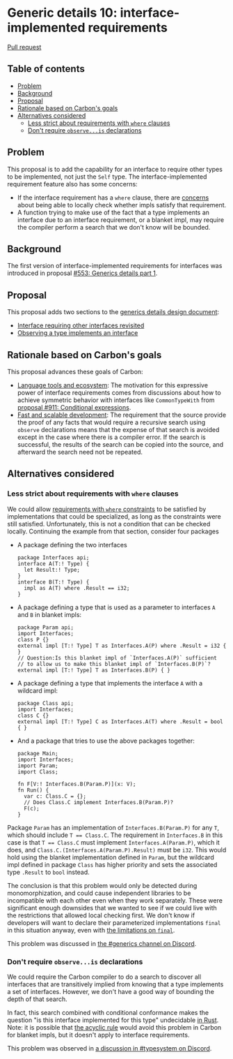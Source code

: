 # Generic details 10: interface-implemented requirements

<!--
Part of the Carbon Language project, under the Apache License v2.0 with LLVM
Exceptions. See /LICENSE for license information.
SPDX-License-Identifier: Apache-2.0 WITH LLVM-exception
-->

[Pull request](https://github.com/carbon-language/carbon-lang/pull/1088)

<!-- toc -->

## Table of contents

-   [Problem](#problem)
-   [Background](#background)
-   [Proposal](#proposal)
-   [Rationale based on Carbon's goals](#rationale-based-on-carbons-goals)
-   [Alternatives considered](#alternatives-considered)
    -   [Less strict about requirements with `where` clauses](#less-strict-about-requirements-with-where-clauses)
    -   [Don't require `observe...is` declarations](#dont-require-observeis-declarations)

<!-- tocstop -->

## Problem

This proposal is to add the capability for an interface to require other types
to be implemented, not just the `Self` type. The interface-implemented
requirement feature also has some concerns:

-   If the interface requirement has a `where` clause, there are
    [concerns](#less-strict-about-requirements-with-where-clauses) about being
    able to locally check whether impls satisfy that requirement.
-   A function trying to make use of the fact that a type implements an
    interface due to an interface requirement, or a blanket impl, may require
    the compiler perform a search that we don't know will be bounded.

## Background

The first version of interface-implemented requirements for interfaces was
introduced in proposal
[#553: Generics details part 1](https://github.com/carbon-language/carbon-lang/pull/553).

## Proposal

This proposal adds two sections to the
[generics details design document](/docs/design/generics/details.md):

-   [Interface requiring other interfaces revisited](/docs/design/generics/details.md#interface-requiring-other-interfaces-revisited)
-   [Observing a type implements an interface](/docs/design/generics/details.md#observing-a-type-implements-an-interface)

## Rationale based on Carbon's goals

This proposal advances these goals of Carbon:

-   [Language tools and ecosystem](/docs/project/goals.md#language-tools-and-ecosystem):
    The motivation for this expressive power of interface requirements comes
    from discussions about how to achieve symmetric behavior with interfaces
    like `CommonTypeWith` from
    [proposal #911: Conditional expressions](https://github.com/carbon-language/carbon-lang/pull/911).
-   [Fast and scalable development](/docs/project/goals.md#fast-and-scalable-development):
    The requirement that the source provide the proof of any facts that would
    require a recursive search using `observe` declarations means that the
    expense of that search is avoided except in the case where there is a
    compiler error. If the search is successful, the results of the search can
    be copied into the source, and afterward the search need not be repeated.

## Alternatives considered

### Less strict about requirements with `where` clauses

We could allow
[requirements with `where` constraints](/docs/design/generics/details.md#requirements-with-where-constraints)
to be satisfied by implementations that could be specialized, as long as the
constraints were still satisfied. Unfortunately, this is not a condition that
can be checked locally. Continuing the example from that section, consider four
packages

-   A package defining the two interfaces

    ```
    package Interfaces api;
    interface A(T:! Type) {
      let Result:! Type;
    }
    interface B(T:! Type) {
      impl as A(T) where .Result == i32;
    }
    ```

-   A package defining a type that is used as a parameter to interfaces `A` and
    `B` in blanket impls:

    ```
    package Param api;
    import Interfaces;
    class P {}
    external impl [T:! Type] T as Interfaces.A(P) where .Result = i32 { }
    // Question:Is this blanket impl of `Interfaces.A(P)` sufficient
    // to allow us to make this blanket impl of `Interfaces.B(P)`?
    external impl [T:! Type] T as Interfaces.B(P) { }
    ```

-   A package defining a type that implements the interface `A` with a wildcard
    impl:

    ```
    package Class api;
    import Interfaces;
    class C {}
    external impl [T:! Type] C as Interfaces.A(T) where .Result = bool { }
    ```

-   And a package that tries to use the above packages together:

    ```
    package Main;
    import Interfaces;
    import Param;
    import Class;

    fn F[V:! Interfaces.B(Param.P)](x: V);
    fn Run() {
      var c: Class.C = {};
      // Does Class.C implement Interfaces.B(Param.P)?
      F(c);
    }
    ```

Package `Param` has an implementation of `Interfaces.B(Param.P)` for any `T`,
which should include `T == Class.C`. The requirement in `Interfaces.B` in this
case is that `T == Class.C` must implement `Interfaces.A(Param.P)`, which it
does, and `Class.C.(Interfaces.A(Param.P).Result)` must be `i32`. This would
hold using the blanket implementation defined in `Param`, but the wildcard impl
defined in package `Class` has higher priority and sets the associated type
`.Result` to `bool` instead.

The conclusion is that this problem would only be detected during
monomorphization, and could cause independent libraries to be incompatible with
each other even when they work separately. These were significant enough
downsides that we wanted to see if we could live with the restrictions that
allowed local checking first. We don't know if developers will want to declare
their parameterized implementations `final` in this situation anyway, even with
[the limitations on `final`](/docs/design/generics/details.md#libraries-that-can-contain-a-final-impl).

This problem was discussed in
[the #generics channel on Discord](https://discord.com/channels/655572317891461132/941071822756143115/941089885475962940).

### Don't require `observe...is` declarations

We could require the Carbon compiler to do a search to discover all interfaces
that are transitively implied from knowing that a type implements a set of
interfaces. However, we don't have a good way of bounding the depth of that
search.

In fact, this search combined with conditional conformance makes the question
"is this interface implemented for this type" undecidable
[in Rust](https://sdleffler.github.io/RustTypeSystemTuringComplete/). Note: it
is possible that
[the acyclic rule](/docs/design/generics/details.md#acyclic-rule) would avoid
this problem in Carbon for blanket impls, but it doesn't apply to interface
requirements.

This problem was observed in
[a discussion in #typesystem on Discord](https://discord.com/channels/655572317891461132/708431657849585705/938167784565792848).
